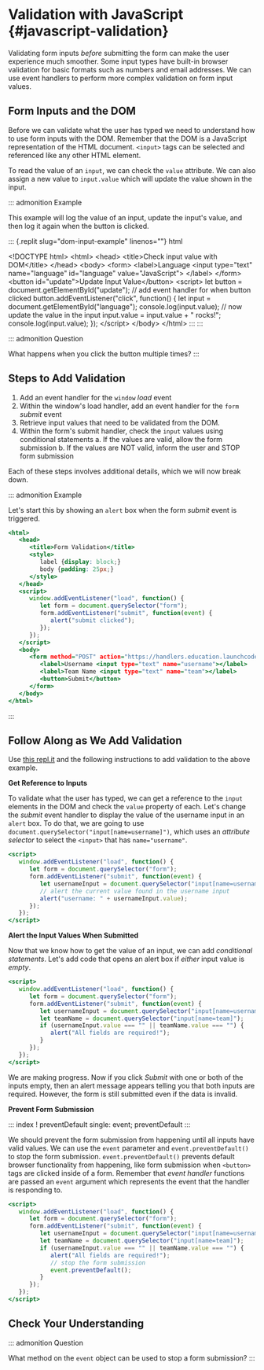# Validation with JavaScript {#javascript-validation}

Validating form inputs *before* submitting the form can make the user
experience much smoother. Some input types have built-in browser
validation for basic formats such as numbers and email addresses. We can
use event handlers to perform more complex validation on form input
values.

## Form Inputs and the DOM

Before we can validate what the user has typed we need to understand how
to use form inputs with the DOM. Remember that the DOM is a JavaScript
representation of the HTML document. `<input>` tags can be selected and
referenced like any other HTML element.

To read the value of an `input`, we can check the `value` attribute. We
can also assign a new value to `input.value` which will update the value
shown in the input.

::: admonition
Example

This example will log the value of an input, update the input\'s value,
and then log it again when the button is clicked.

::: {.replit slug="dom-input-example" linenos=""}
html

\<!DOCTYPE html\> \<html\> \<head\> \<title\>Check input value with
DOM\</title\> \</head\> \<body\> \<form\> \<label\>Language \<input
type=\"text\" name=\"language\" id=\"language\" value=\"JavaScript\"\>
\</label\> \</form\> \<button id=\"update\"\>Update Input
Value\</button\> \<script\> let button =
document.getElementById(\"update\"); // add event handler for when
button clicked button.addEventListener(\"click\", function() { let input
= document.getElementById(\"language\"); console.log(input.value); //
now update the value in the input input.value = input.value + \"
rocks!\"; console.log(input.value); }); \</script\> \</body\> \</html\>
:::
:::

::: admonition
Question

What happens when you click the button multiple times?
:::

## Steps to Add Validation

1.  Add an event handler for the `window` *load* event
2.  Within the window\'s load handler, add an event handler for the
    `form` *submit* event
3.  Retrieve input values that need to be validated from the DOM.
4.  Within the form\'s submit handler, check the `input` values using
    conditional statements
    a.  If the values are valid, allow the form submission
    b.  If the values are NOT valid, inform the user and STOP form
        submission

Each of these steps involves additional details, which we will now break
down.

::: admonition
Example

Let\'s start this by showing an `alert` box when the form *submit* event
is triggered.

``` {.html linenos=""}
<html>
   <head>
      <title>Form Validation</title>
      <style>
         label {display: block;}
         body {padding: 25px;}
      </style>
   </head>
   <script>
      window.addEventListener("load", function() {
         let form = document.querySelector("form");
         form.addEventListener("submit", function(event) {
            alert("submit clicked");
         });
      });
   </script>
   <body>
      <form method="POST" action="https://handlers.education.launchcode.org/request-parrot">
         <label>Username <input type="text" name="username"></label>
         <label>Team Name <input type="text" name="team"></label>
         <button>Submit</button>
      </form>
   </body>
</html>
```
:::

## Follow Along as We Add Validation

Use [this repl.it](https://repl.it/@launchcode/form-validation) and the
following instructions to add validation to the above example.

**Get Reference to Inputs**

To validate what the user has typed, we can get a reference to the
`input` elements in the DOM and check the `value` property of each.
Let\'s change the *submit* event handler to display the value of the
username input in an `alert` box. To do that, we are going to use
`document.querySelector("input[name=username]")`, which uses an
*attribute selector* to select the `<input>` that has `name="username"`.

``` {.html linenos=""}
<script>
   window.addEventListener("load", function() {
      let form = document.querySelector("form");
      form.addEventListener("submit", function(event) {
         let usernameInput = document.querySelector("input[name=username]");
         // alert the current value found in the username input
         alert("username: " + usernameInput.value);
      });
   });
</script>
```

**Alert the Input Values When Submitted**

Now that we know how to get the value of an input, we can add
*conditional statements*. Let\'s add code that opens an alert box if
*either* input value is *empty*.

``` {.html linenos=""}
<script>
   window.addEventListener("load", function() {
      let form = document.querySelector("form");
      form.addEventListener("submit", function(event) {
         let usernameInput = document.querySelector("input[name=username]");
         let teamName = document.querySelector("input[name=team]");
         if (usernameInput.value === "" || teamName.value === "") {
            alert("All fields are required!");
         }
      });
   });
</script>
```

We are making progress. Now if you click *Submit* with one or both of
the inputs empty, then an alert message appears telling you that both
inputs are required. However, the form is still submitted even if the
data is invalid.

**Prevent Form Submission**

::: index
! preventDefault single: event; preventDefault
:::

We should prevent the form submission from happening until all inputs
have valid values. We can use the `event` parameter and
`event.preventDefault()` to stop the form submission.
`event.preventDefault()` prevents default browser functionality from
happening, like form submission when `<button>` tags are clicked inside
of a form. Remember that *event handler* functions are passed an `event`
argument which represents the event that the handler is responding to.

``` {.html linenos=""}
<script>
   window.addEventListener("load", function() {
      let form = document.querySelector("form");
      form.addEventListener("submit", function(event) {
         let usernameInput = document.querySelector("input[name=username]");
         let teamName = document.querySelector("input[name=team]");
         if (usernameInput.value === "" || teamName.value === "") {
            alert("All fields are required!");
            // stop the form submission
            event.preventDefault();
         }
      });
   });
</script>
```

## Check Your Understanding

::: admonition
Question

What method on the `event` object can be used to stop a form submission?
:::
